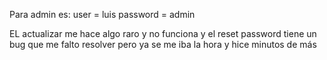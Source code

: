 Para admin es:
user = luis
password = admin

EL actualizar me hace algo raro y no funciona y el reset password tiene un bug que me falto resolver pero ya se me iba la hora y hice minutos de más

